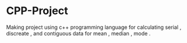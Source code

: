 # CPP-Project
Making project using c++ programming language for calculating serial , discreate , and contiguous data for mean , median , mode .
